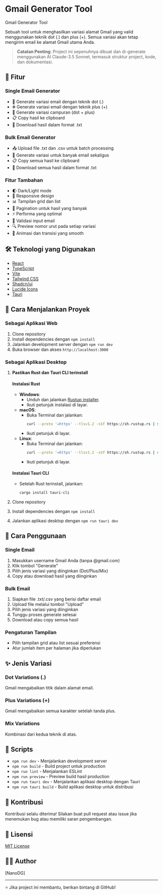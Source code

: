 # Gmail Generator Tool

Gmail Generator Tool

Sebuah tool untuk menghasilkan variasi alamat Gmail yang valid menggunakan teknik dot (.) dan plus (+). Semua variasi akan tetap mengirim email ke alamat Gmail utama Anda.

> **Catatan Penting**: Project ini sepenuhnya dibuat dan di-generate menggunakan AI Claude-3.5 Sonnet, termasuk struktur project, kode, dan dokumentasi.

## 🌟 Fitur

### Single Email Generator
- 📧 Generate variasi email dengan teknik dot (.)
- ➕ Generate variasi email dengan teknik plus (+)
- 🔄 Generate variasi campuran (dot + plus)
- 📋 Copy hasil ke clipboard
- 💾 Download hasil dalam format .txt

### Bulk Email Generator 
- 📤 Upload file .txt dan .csv untuk batch processing
- 🔢 Generate variasi untuk banyak email sekaligus
- 📋 Copy semua hasil ke clipboard
- 💾 Download semua hasil dalam format .txt

### Fitur Tambahan
- 🌓 Dark/Light mode
- 📱 Responsive design
- 📊 Tampilan grid dan list
- 🔢 Pagination untuk hasil yang banyak
- ⚡️ Performa yang optimal
- 🎯 Validasi input email
- 🔍 Preview nomor urut pada setiap variasi
- 💫 Animasi dan transisi yang smooth

## 🛠️ Teknologi yang Digunakan

- [React](https://reactjs.org/)
- [TypeScript](https://www.typescriptlang.org/)
- [Vite](https://vitejs.dev/)
- [Tailwind CSS](https://tailwindcss.com/)
- [Shadcn/ui](https://ui.shadcn.com/)
- [Lucide Icons](https://lucide.dev/)
- [Tauri](https://tauri.studio/)

## 🚀 Cara Menjalankan Proyek

### Sebagai Aplikasi Web
1. Clone repository
2. Install dependencies dengan `npm install`
3. Jalankan development server dengan `npm run dev`
4. Buka browser dan akses `http://localhost:3000`

### Sebagai Aplikasi Desktop
1. **Pastikan Rust dan Tauri CLI terinstall**

   #### Instalasi Rust
   - **Windows**: 
     - Unduh dan jalankan [Rustup installer](https://rustup.rs/).
     - Ikuti petunjuk instalasi di layar.
   - **macOS**:
     - Buka Terminal dan jalankan:
       ```bash
       curl --proto '=https' --tlsv1.2 -sSf https://sh.rustup.rs | sh
       ```
     - Ikuti petunjuk di layar.
   - **Linux**:
     - Buka Terminal dan jalankan:
       ```bash
       curl --proto '=https' --tlsv1.2 -sSf https://sh.rustup.rs | sh
       ```
     - Ikuti petunjuk di layar.

   #### Instalasi Tauri CLI
   - Setelah Rust terinstall, jalankan:
     ```bash
     cargo install tauri-cli
     ```

2. Clone repository
3. Install dependencies dengan `npm install`
4. Jalankan aplikasi desktop dengan `npm run tauri dev`

## 📝 Cara Penggunaan

### Single Email
1. Masukkan username Gmail Anda (tanpa @gmail.com)
2. Klik tombol "Generate"
3. Pilih jenis variasi yang diinginkan (Dot/Plus/Mix)
4. Copy atau download hasil yang diinginkan

### Bulk Email
1. Siapkan file .txt/.csv yang berisi daftar email
2. Upload file melalui tombol "Upload"
3. Pilih jenis variasi yang diinginkan
4. Tunggu proses generate selesai
5. Download atau copy semua hasil

### Pengaturan Tampilan
- Pilih tampilan grid atau list sesuai preferensi
- Atur jumlah item per halaman jika diperlukan

## ✨ Jenis Variasi

### Dot Variations (.)
Gmail mengabaikan titik dalam alamat email.
### Plus Variations (+)
Gmail mengabaikan semua karakter setelah tanda plus.
### Mix Variations
Kombinasi dari kedua teknik di atas.

## 🔧 Scripts

- `npm run dev` - Menjalankan development server
- `npm run build` - Build project untuk production
- `npm run lint` - Menjalankan ESLint
- `npm run preview` - Preview build hasil production
- `npm run tauri dev` - Menjalankan aplikasi desktop dengan Tauri
- `npm run tauri build` - Build aplikasi desktop untuk distribusi

## 🤝 Kontribusi

Kontribusi selalu diterima! Silakan buat pull request atau issue jika menemukan bug atau memiliki saran pengembangan.

## 📄 Lisensi

[MIT License](LICENSE)

## 👨‍💻 Author

[NanoDG]

---

⭐️ Jika project ini membantu, berikan bintang di GitHub!
